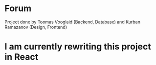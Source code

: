 # Forum

Project done by Toomas Vooglaid (Backend, Database) and Kurban Ramazanov (Design, Frontend)

# I am currently rewriting this project in React